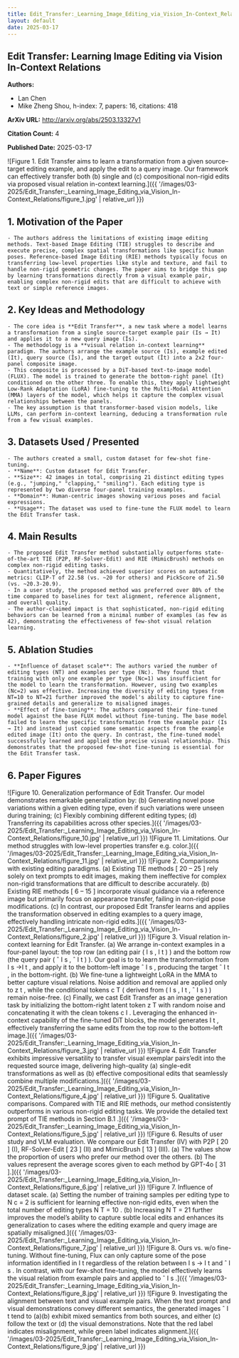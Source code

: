 ```yaml
---
title: Edit_Transfer:_Learning_Image_Editing_via_Vision_In-Context_Relations
layout: default
date: 2025-03-17
---
```

## Edit Transfer: Learning Image Editing via Vision In-Context Relations
**Authors:**
- Lan Chen
- Mike Zheng Shou, h-index: 7, papers: 16, citations: 418

**ArXiv URL:** http://arxiv.org/abs/2503.13327v1

**Citation Count:** 4

**Published Date:** 2025-03-17

![Figure 1. Edit Transfer aims to learn a transformation from a given source–target editing example, and apply the edit to a query image. Our framework can effectively transfer both (b) single and (c) compositional non-rigid edits via proposed visual relation in-context learning.]({{ '/images/03-2025/Edit_Transfer:_Learning_Image_Editing_via_Vision_In-Context_Relations/figure_1.jpg' | relative_url }})
## 1. Motivation of the Paper
    - The authors address the limitations of existing image editing methods. Text-based Image Editing (TIE) struggles to describe and execute precise, complex spatial transformations like specific human poses. Reference-based Image Editing (RIE) methods typically focus on transferring low-level properties like style and texture, and fail to handle non-rigid geometric changes. The paper aims to bridge this gap by learning transformations directly from a visual example pair, enabling complex non-rigid edits that are difficult to achieve with text or simple reference images.

## 2. Key Ideas and Methodology
    - The core idea is **Edit Transfer**, a new task where a model learns a transformation from a single source-target example pair (Is → It) and applies it to a new query image (Îs).
    - The methodology is a **visual relation in-context learning** paradigm. The authors arrange the example source (Is), example edited (It), query source (Îs), and the target output (Ît) into a 2x2 four-panel composite image.
    - This composite is processed by a DiT-based text-to-image model (FLUX). The model is trained to generate the bottom-right panel (Ît) conditioned on the other three. To enable this, they apply lightweight Low-Rank Adaptation (LoRA) fine-tuning to the Multi-Modal Attention (MMA) layers of the model, which helps it capture the complex visual relationships between the panels.
    - The key assumption is that transformer-based vision models, like LLMs, can perform in-context learning, deducing a transformation rule from a few visual examples.

## 3. Datasets Used / Presented
    - The authors created a small, custom dataset for few-shot fine-tuning.
    - **Name**: Custom dataset for Edit Transfer.
    - **Size**: 42 images in total, comprising 21 distinct editing types (e.g., "jumping," "clapping," "smiling"). Each editing type is represented by two diverse four-panel training examples.
    - **Domain**: Human-centric images showing various poses and facial expressions.
    - **Usage**: The dataset was used to fine-tune the FLUX model to learn the Edit Transfer task.

## 4. Main Results
    - The proposed Edit Transfer method substantially outperforms state-of-the-art TIE (P2P, RF-Solver-Edit) and RIE (MimicBrush) methods on complex non-rigid editing tasks.
    - Quantitatively, the method achieved superior scores on automatic metrics: CLIP-T of 22.58 (vs. ~20 for others) and PickScore of 21.50 (vs. ~20.3-20.9).
    - In a user study, the proposed method was preferred over 80% of the time compared to baselines for text alignment, reference alignment, and overall quality.
    - The author-claimed impact is that sophisticated, non-rigid editing behaviors can be learned from a minimal number of examples (as few as 42), demonstrating the effectiveness of few-shot visual relation learning.

## 5. Ablation Studies
    - **Influence of dataset scale**: The authors varied the number of editing types (NT) and examples per type (Nc). They found that training with only one example per type (Nc=1) was insufficient for the model to learn the transformation. However, using two examples (Nc=2) was effective. Increasing the diversity of editing types from NT=10 to NT=21 further improved the model's ability to capture fine-grained details and generalize to misaligned images.
    - **Effect of fine-tuning**: The authors compared their fine-tuned model against the base FLUX model without fine-tuning. The base model failed to learn the specific transformation from the example pair (Is → It) and instead just copied some semantic aspects from the example edited image (It) onto the query. In contrast, the fine-tuned model successfully learned and applied the precise visual relationship. This demonstrates that the proposed few-shot fine-tuning is essential for the Edit Transfer task.

## 6. Paper Figures
![Figure 10. Generalization performance of Edit Transfer. Our model demonstrates remarkable generalization by: (b) Generating novel pose variations within a given editing type, even if such variations were unseen during training; (c) Flexibly combining different editing types; (d) Transferring its capabilities across other species.]({{ '/images/03-2025/Edit_Transfer:_Learning_Image_Editing_via_Vision_In-Context_Relations/figure_10.jpg' | relative_url }})
![Figure 11. Limitations. Our method struggles with low-level properties transfer e.g. color.]({{ '/images/03-2025/Edit_Transfer:_Learning_Image_Editing_via_Vision_In-Context_Relations/figure_11.jpg' | relative_url }})
![Figure 2. Comparisons with existing editing paradigms. (a) Existing TIE methods [ 20 – 25 ] rely solely on text prompts to edit images, making them ineffective for complex non-rigid transformations that are difficult to describe accurately. (b) Existing RIE methods [ 6 – 15 ] incorporate visual guidance via a reference image but primarily focus on appearance transfer, failing in non-rigid pose modifications. (c) In contrast, our proposed Edit Transfer learns and applies the transformation observed in editing examples to a query image, effectively handling intricate non-rigid edits.]({{ '/images/03-2025/Edit_Transfer:_Learning_Image_Editing_via_Vision_In-Context_Relations/figure_2.jpg' | relative_url }})
![Figure 3. Visual relation in-context learning for Edit Transfer. (a) We arrange in-context examples in a four-panel layout: the top row (an editing pair ( I s , I t ) ) and the bottom row (the query pair ( ˆ I s , ˆ I t ) ). Our goal is to to learn the transformation from I s →I t , and apply it to the bottom-left image ˆ I s , producing the target ˆ I t , in the bottom-right. (b) We fine-tune a lightweight LoRA in the MMA to better capture visual relations. Noise addition and removal are applied only to z t , while the conditional tokens c T ( derived from ( I s , I t , ˆ I s ) ) remain noise-free. (c) Finally, we cast Edit Transfer as an image generation task by initializing the bottom-right latent token z T with random noise and concatenating it with the clean tokens c I . Leveraging the enhanced in-context capability of the fine-tuned DiT blocks, the model generates I t , effectively transferring the same edits from the top row to the bottom-left image.]({{ '/images/03-2025/Edit_Transfer:_Learning_Image_Editing_via_Vision_In-Context_Relations/figure_3.jpg' | relative_url }})
![Figure 4. Edit Transfer exhibits impressive versatility to transfer visual exemplar pairs’edit into the requested source image, delivering high-quality (a) single-edit transformations as well as (b) effective compositional edits that seamlessly combine multiple modifications.]({{ '/images/03-2025/Edit_Transfer:_Learning_Image_Editing_via_Vision_In-Context_Relations/figure_4.jpg' | relative_url }})
![Figure 5. Qualitative comparisons. Compared with TIE and RIE methods, our method consistently outperforms in various non-rigid editing tasks. We provide the detailed text prompt of TIE methods in Section B.1 .]({{ '/images/03-2025/Edit_Transfer:_Learning_Image_Editing_via_Vision_In-Context_Relations/figure_5.jpg' | relative_url }})
![Figure 6. Results of user study and VLM evaluation. We compare our Edit Transfer (IV) with P2P [ 20 ] (I), RF-Solver-Edit [ 23 ] (II) and MimicBrush [ 13 ] (III). (a) The values show the proportion of users who prefer our method over the others. (b) The values represent the average scores given to each method by GPT-4o [ 31 ].]({{ '/images/03-2025/Edit_Transfer:_Learning_Image_Editing_via_Vision_In-Context_Relations/figure_6.jpg' | relative_url }})
![Figure 7. Influence of dataset scale. (a) Setting the number of training samples per editing type to N c = 2 is sufficient for learning effective non-rigid edits, even when the total number of editing types N T = 10 . (b) Increasing N T = 21 further improves the model’s ability to capture subtle local edits and enhances its generalization to cases where the editing example and query image are spatially misaligned.]({{ '/images/03-2025/Edit_Transfer:_Learning_Image_Editing_via_Vision_In-Context_Relations/figure_7.jpg' | relative_url }})
![Figure 8. Ours vs. w/o fine-tuning. Without fine-tuning, Flux can only capture some of the pose information identified in I t regardless of the relation between I s → I t and ˆ I s . In contrast, with our few-shot fine-tuning, the model effectively learns the visual relation from example pairs and applied to ˆ I s .]({{ '/images/03-2025/Edit_Transfer:_Learning_Image_Editing_via_Vision_In-Context_Relations/figure_8.jpg' | relative_url }})
![Figure 9. Investigating the alignment between text and visual example pairs. When the text prompt and visual demonstrations convey different semantics, the generated images ˆ I t tend to (a)(b) exhibit mixed semantics from both sources, and either (c) follow the text or (d) the visual demonstrations. Note that the red label indicates misalignment, while green label indicates alignment.]({{ '/images/03-2025/Edit_Transfer:_Learning_Image_Editing_via_Vision_In-Context_Relations/figure_9.jpg' | relative_url }})
